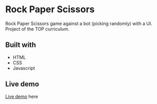 # Rock Paper Scissors

Rock Paper Scissors game against a bot (picking randomly) with a UI.
Project of the TOP curriculum.

## Built with

- HTML
- CSS
- Javascript

## Live demo

[Live demo](https://khalwalid.github.io/rock-paper-scissors/) here


